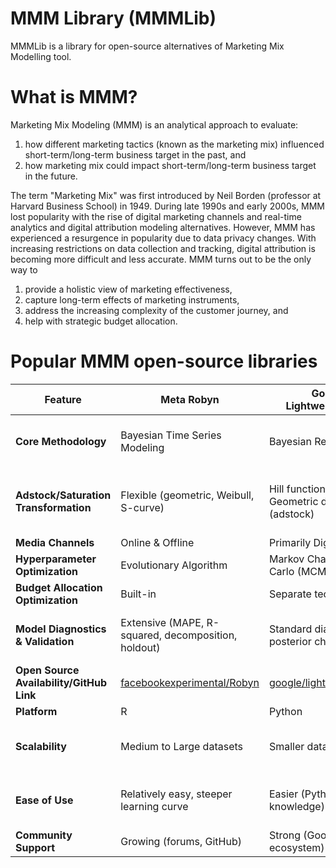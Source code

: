 # MMM Library (MMMLib)
MMMLib is a library for open-source alternatives of Marketing Mix Modelling tool.

# What is MMM?
Marketing Mix Modeling (MMM) is an analytical approach to evaluate:
1. how different marketing tactics (known as the marketing mix) influenced short-term/long-term business target in the past, and
2. how marketing mix could impact short-term/long-term business target in the future.

The term "Marketing Mix" was first introduced by Neil Borden (professor at Harvard Business School) in 1949.
During late 1990s and early 2000s, MMM lost popularity with the rise of digital marketing channels and real-time analytics and digital attribution modeling alternatives.
However, MMM has experienced a resurgence in popularity due to data privacy changes. With increasing restrictions on data collection and tracking, digital attribution is becoming more difficult and less accurate.
MMM turns out to be the only way to 
1. provide a holistic view of marketing effectiveness,
2. capture long-term effects of marketing instruments,
3. address the increasing complexity of the customer journey, and
4. help with strategic budget allocation.

# Popular MMM open-source libraries

| Feature | Meta Robyn | Google LightweightMMM | Uber Orbit |
|---|---|---|---|
| **Core Methodology** | Bayesian Time Series Modeling | Bayesian Regression | Bayesian Additive Regression Trees (BART) |
| **Adstock/Saturation Transformation** | Flexible (geometric, Weibull, S-curve) | Hill function (saturation), Geometric decay (adstock) | Implicit saturation (BART), Adstock (preprocessing) |
| **Media Channels** | Online & Offline | Primarily Digital | Online & Offline |
| **Hyperparameter Optimization** | Evolutionary Algorithm | Markov Chain Monte Carlo (MCMC) | MCMC |
| **Budget Allocation Optimization** | Built-in | Separate techniques | Separate procedures |
| **Model Diagnostics & Validation** | Extensive (MAPE, R-squared, decomposition, holdout) | Standard diagnostics, posterior checks | Posterior uncertainty, BART diagnostics |
| **Open Source Availability/GitHub Link** | [facebookexperimental/Robyn](https://github.com/facebookexperimental/Robyn) | [google/lightweight_mmm](https://github.com/google/lightweight_mmm) | [uber/orbit](https://github.com/uber/orbit) |
| **Platform** | R | Python | Python |
| **Scalability** | Medium to Large datasets | Smaller datasets, faster | Moderate datasets, BART complexity dependent |
| **Ease of Use** | Relatively easy, steeper learning curve | Easier (Python & stats knowledge) | BART & Bayesian knowledge needed |
| **Community Support** | Growing (forums, GitHub) | Strong (Google ecosystem) | Growing (GitHub, Uber) |
